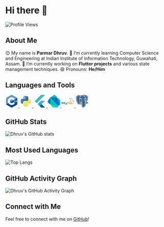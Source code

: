 # Hi there 👋

![Profile Views](https://komarev.com/ghpvc/?username=dhruv-2615p&style=flat-square&color=blue)

## About Me
😊 My name is **Parmar Dhruv**.
🌱 I’m currently learning Computer Science and Engineering at Indian Institute of Information Technology, Guwahati, Assam.
🔭 I’m currently working on **Flutter projects** and various state management techniques.
😄 Pronouns: **He/Him**

## Languages and Tools

<p align="left">
  <a href="https://www.cplusplus.com/" target="_blank" rel="noreferrer">
    <img src="https://raw.githubusercontent.com/devicons/devicon/master/icons/cplusplus/cplusplus-original.svg" alt="C++" width="40" height="40" />
  </a>
  <a href="https://www.python.org/" target="_blank" rel="noreferrer">
    <img src="https://raw.githubusercontent.com/devicons/devicon/master/icons/python/python-original.svg" alt="Python" width="40" height="40" />
  </a>
  <a href="https://flutter.dev/" target="_blank" rel="noreferrer">
    <img src="https://raw.githubusercontent.com/devicons/devicon/master/icons/flutter/flutter-original.svg" alt="Flutter" width="40" height="40" />
  </a>
  <a href="https://dart.dev/" target="_blank" rel="noreferrer">
    <img src="https://raw.githubusercontent.com/devicons/devicon/master/icons/dart/dart-original.svg" alt="Dart" width="40" height="40" />
  </a>
  <a href="https://www.mysql.com/" target="_blank" rel="noreferrer">
    <img src="https://raw.githubusercontent.com/devicons/devicon/master/icons/mysql/mysql-original-wordmark.svg" alt="MySQL" width="40" height="40" />
  </a>
  <a href="https://www.postgresql.org/" target="_blank" rel="noreferrer">
    <img src="https://raw.githubusercontent.com/devicons/devicon/master/icons/postgresql/postgresql-original.svg" alt="PostgreSQL" width="40" height="40" />
  </a>
</p>

## GitHub Stats
![Dhruv's GitHub stats](https://github-readme-stats.vercel.app/api?username=dhruv-2615p&count_private=true&show_icons=true&theme=radical)

## Most Used Languages
![Top Langs](https://github-readme-stats.vercel.app/api/top-langs/?username=dhruv-2615p&layout=compact&theme=radical)

## GitHub Activity Graph
![Dhruv's GitHub Activity Graph](https://github-readme-activity-graph.cyclic.app/graph?username=dhruv-2615p&theme=radical)

## Connect with Me
Feel free to connect with me on [GitHub](https://github.com/dhruv-2615p)!
